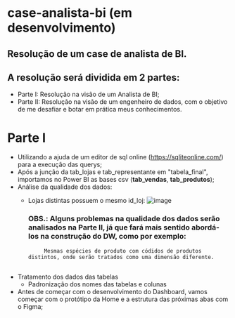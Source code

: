 # case-analista-bi (em desenvolvimento)
## Resolução de um case de analista de BI.

## A resolução será dividida em 2 partes:
 - Parte I: Resolução na visão de um Analista de BI;
 - Parte II: Resolução na visão de um engenheiro de dados, com o objetivo de me desafiar e botar em prática meus conhecimentos.

# Parte I
  - Utilizando a ajuda de um editor de sql online (https://sqliteonline.com/) para a execução das querys;
  - Após a junção da tab_lojas e tab_representante em "tabela_final", importamos no Power BI as bases csv (**tab_vendas**, **tab_produtos**);
  - Análise da qualidade dos dados:
     - Lojas distintas possuem o mesmo id_loj:
       ![image](https://github.com/victorsa2/case-analista-bi/assets/141345545/0f426ad7-0292-403f-a59a-260602b06d7c)

       ### OBS.: Alguns problemas na qualidade dos dados serão analisados na Parte II, já que fará mais sentido abordá-los na construção do DW, como por exemplo:
                Mesmas espécies de produto com códidos de produtos distintos, onde serão tratados como uma dimensão diferente. 
  ##
  - Tratamento dos dados das tabelas
     - Padronização dos nomes das tabelas e colunas
  - Antes de começar com o desenvolvimento do Dashboard, vamos começar com o protótipo da Home e a estrutura das próximas abas com o Figma;
